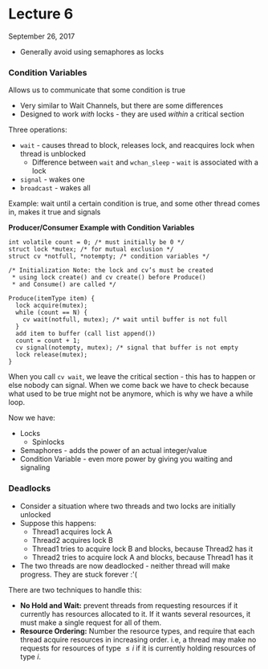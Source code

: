 # Lecture 6

September 26, 2017

* Generally avoid using semaphores as locks

### Condition Variables

Allows us to communicate that some condition is true

* Very similar to Wait Channels, but there are some differences
* Designed to work *with* locks - they are used *within* a critical section

Three operations:
* `wait` - causes thread to block, releases lock, and reacquires lock when thread is unblocked
	* Difference between `wait` and `wchan_sleep` - `wait` is associated with a lock
* `signal` - wakes one
* `broadcast` - wakes all

Example: wait until a certain condition is true, and some other thread comes in, makes it true and signals 

**Producer/Consumer Example with Condition Variables**

```
int volatile count = 0; /* must initially be 0 */
struct lock *mutex; /* for mutual exclusion */
struct cv *notfull, *notempty; /* condition variables */

/* Initialization Note: the lock and cv’s must be created
 * using lock create() and cv create() before Produce()
 * and Consume() are called */

Produce(itemType item) {
  lock acquire(mutex);
  while (count == N) {
    cv wait(notfull, mutex); /* wait until buffer is not full
  }
  add item to buffer (call list append())
  count = count + 1;
  cv signal(notempty, mutex); /* signal that buffer is not empty
  lock release(mutex);
}
```

When you call `cv wait`, we leave the critical section - this has to happen or else nobody can signal. When we come back we have to check because what used to be true might not be anymore, which is why we have a while loop.

Now we have:
* Locks
	* Spinlocks
* Semaphores - adds the power of an actual integer/value
* Condition Variable - even more power by giving you waiting and signaling

### Deadlocks

* Consider a situation where two threads and two locks are initially unlocked
* Suppose this happens:
	* Thread1 acquires lock A
	* Thread2 acquires lock B
	* Thread1 tries to acquire lock B and blocks, because Thread2 has it
	* Thread2 tries to acquire lock A and blocks, because Thread1 has it
* The two threads are now deadlocked - neither thread will make progress. They are stuck forever :'(

There are two techniques to handle this:
* **No Hold and Wait:** prevent threads from requesting resources if it currently has resources allocated to it. If it wants several resources, it must make a single request for all of them.
* **Resource Ordering:** Number the resource types, and require that each thread acquire resources in increasing order. i.e, a thread may make no requests for resources of type $\leq i$ if it is currently holding resources of type $i$.